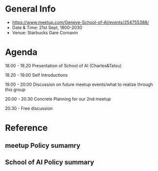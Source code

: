 # General Info
- https://www.meetup.com/Geneve-School-of-AI/events/254755388/
- Date & Time: 21st Sept, 1800-2030
- Venue: Starbucks Gare Cornavin

# Agenda
18.00 - 18.20 Presentation of School of AI (Charles&Tatsu)

18.20 - 19.00 Self Introductions

19.00 - 20.00 Discussion on future meetup events/what to realize through this group

20.00 - 20.30 Concrete Planning for our 2nd meetup

20.30 - Free discussion

# Reference
## meetup Policy sumamry
## School of AI Policy summary
